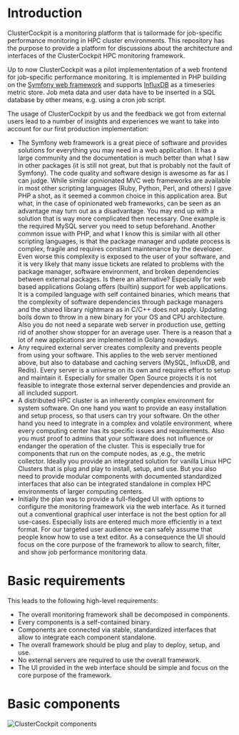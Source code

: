 # Introduction

ClusterCockpit is a monitoring platform that is tailormade for job-specific performance monitoring in HPC cluster environments.
This repository has the purpose to provide a platform for discussions about the architecture and interfaces of the ClusterCockpit HPC monitoring framework.

Up to now ClusterCockpit was a pilot implemententation of a web frontend for job-specific performance monitoring. It is implemented in PHP building on the [Symfony web framework](https://symfony.com/) and supports [InfluxDB](https://www.influxdata.com/products/influxdb/) as a timeseries metric store. Job meta data and user data have to be inserted in a SQL database by other means, e.g. using a cron job script.

The usage of ClusterCockpit by us and the feedback we got from external users lead to a number of insights and experiences we want to take into account for our first production implementation:

* The Symfony web framework is a great piece of software and provides solutions
 for everything you may need in a web application. It has a large community and
 the documentation is much better than what I saw in other packages (it is
 still not great, but that is probably not the fault of Symfony). The code
 quality and software design is awesome as far as I can judge. While similar
 opinionated MVC web frameworks are available in most other scripting languages
 (Ruby, Python, Perl, and others) I gave PHP a shot, as it seemed a common
 choice in this application area. But what, in the case of opinionated web
 frameworks, can be seen as an advantage may turn out as a disadvantage. You
 may end up with a solution that is way more complicated then necessary. One
 example is the required MySQL server you need to setup beforehand. Another
 common issue with PHP, and what I know this is similar with all other
 scripting languages, is that the package manager and update process is
 complex, fragile and requires constant maintenance by the developer. Even
 worse this complexity is exposed to the user of your software, and it is
 very likely that many issue tickets are related to problems with the
 package manager, software environment, and broken dependencies between
 external packages. Is there an alternative? Especially for web based
 applications Golang offers (builtin) support for web applications. It is
 a compiled language with self contained binaries, which means that the
 complexity of software dependencies through package managers and the
 shared library nightmare as in C/C++ does not apply. Updating boils down
 to throw in a new binary for your OS and CPU architecture. Also you do
 not need a separate web server in production use, getting rid of another show stopper for
 an average user. There is a reason that a lot of new applications are
 implemented in Golang nowadays.
* Any required external server creates complexity and prevents people from
 using your software. This applies to the web server mentioned above, but
 also to database and caching servers (MySQL, InfluxDB, and Redis). Every
 server is a universe on its own and requires effort to setup and maintain
 it. Especially for smaller Open Source projects it is not feasible to
 integrate those external server dependencies and provide an all included
 support.
* A distributed HPC cluster is an inherently complex environment for
system software. On one hand you want to provide an easy installation and
setup process, so that users can try your software. On the other hand you
need to integrate in a complex and volatile environment, where every
computing center has its specific issues and requirements. Also you must
proof to admins that your software does not influence or endanger the
operation of the cluster. This is especially true for components that run
on the compute nodes, as ,e.g., the metric collector. Ideally you provide
an integrated solution for vanilla Linux HPC Clusters that is plug and
play to install, setup, and use. But you also need to provide modular
components with documented standardized interfaces that also can be
integrated standalone in complex HPC environments of larger computing
centers.
*  Initially the plan was to provide a full-fledged UI with options to configure
 the monitoring framework via the web interface. As it turned out
 a conventional graphical user interface is not the best option for all
 use-cases. Especially lists are entered much more efficiently in a text format.
 For our targeted user audience we can safely assume that people know how to use a text editor.
 As a consequence the UI should focus on the core purpose of the framework to allow to search, filter, and show job performance monitoring data.


# Basic requirements

This leads to the following high-level requirements:
* The overall monitoring framework shall be decomposed in components.
* Every components is a self-contained binary.
* Components are connected via stable, standardized interfaces that allow to integrate each component standalone.
* The overall framework should be plug and play to deploy, setup, and use.
* No external servers are required to use the overall framework.
* The UI provided in the web interface should be simple and focus on the core purpose of the framework.

# Basic components


![ClusterCockpit components](https://user-images.githubusercontent.com/11572749/98777167-8d057380-23f0-11eb-9568-1f4e83002dab.png)
